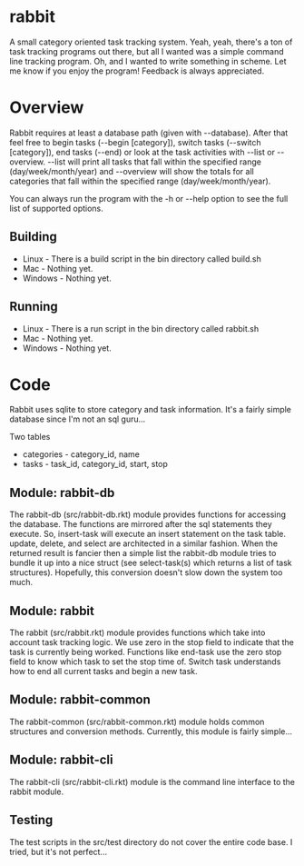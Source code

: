 rabbit
======

A small category oriented task tracking system.  Yeah, yeah, there's a ton
of task tracking programs out there, but all I wanted was a simple command line
tracking program.  Oh, and I wanted to write something in scheme.  Let me know
if you enjoy the program!  Feedback is always appreciated.

Overview
========

Rabbit requires at least a database path (given with --database).  After that
feel free to begin tasks (--begin [category]), switch tasks (--switch [category]),
end tasks (--end) or look at the task activities with --list or --overview.
--list will print all tasks that fall within the specified range
(day/week/month/year) and --overview will show the totals for all categories
that fall within the specified range (day/week/month/year).

You can always run the program with the -h or --help option to see the full list
of supported options.

Building
--------
* Linux - There is a build script in the bin directory called build.sh
* Mac - Nothing yet.
* Windows - Nothing yet.
 
Running
-------
* Linux - There is a run script in the bin directory called rabbit.sh
* Mac - Nothing yet.
* Windows - Nothing yet.
 
Code
====

Rabbit uses sqlite to store category and task information.  It's a fairly simple
database since I'm not an sql guru...

Two tables
* categories - category_id, name
* tasks - task_id, category_id, start, stop
 
Module: rabbit-db
-----------------
The rabbit-db (src/rabbit-db.rkt) module provides functions for accessing the
database.  The functions are mirrored after the sql statements they execute. So,
insert-task will execute an insert statement on the task table.  update, delete,
and select are architected in a similar fashion.  When the returned result is
fancier then a simple list the rabbit-db module tries to bundle it up into a
nice struct (see select-task(s) which returns a list of task structures).
Hopefully, this conversion doesn't slow down the system too much.

Module: rabbit
--------------
The rabbit (src/rabbit.rkt) module provides functions which take into account
task tracking logic.  We use zero in the stop field to indicate that the task
is currently being worked.  Functions like end-task use the zero stop field to
know which task to set the stop time of.  Switch task understands how to end
all current tasks and begin a new task.

Module: rabbit-common
---------------------
The rabbit-common (src/rabbit-common.rkt) module holds common structures and
conversion methods.  Currently, this module is fairly simple...

Module: rabbit-cli
------------------
The rabbit-cli (src/rabbit-cli.rkt) module is the command line interface to
the rabbit module.

Testing
-------
The test scripts in the src/test directory do not cover the entire code base.
I tried, but it's not perfect...